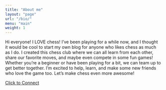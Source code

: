 ```yaml
---
title: "About me"
layout: "page"
url: "/bio/"
menu: "main"
weight: 1
---
```


Hi everyone! I LOVE chess! I’ve been playing for a while now, and I thought it would be cool to start my own blog for anyone who likes chess as much as I do. I created this chess club where we can all learn from each other, share our favorite moves, and maybe even compete in some fun games! Whether you’re a beginner or have been playing for a bit, we can team up to get better together. I’m excited to help, learn, and make some new friends who love the game too. Let’s make chess even more awesome!


[Click to Connect](mailto:houstonchessteam@gmail.com)

